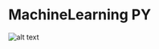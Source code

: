 # MachineLearning PY
 
 ![alt text](https://drive.google.com/uc?id=1VWWzaIoOMkVO3hymEFsSnpxOfGY9TVuP)




